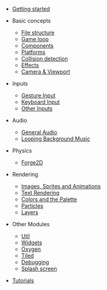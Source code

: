 - [Getting started](/)

- Basic concepts
  - [File structure](flame/structure.md)
  - [Game loop](flame/game.md)
  - [Components](flame/components.md)
  - [Platforms](flame/platforms.md)
  - [Collision detection](flame/collision_detection.md)
  - [Effects](flame/effects.md)
  - [Camera & Viewport](flame/camera_and_viewport.md)

- Inputs
  - [Gesture Input](flame/inputs/gesture_input.md)
  - [Keyboard Input](flame/inputs/keyboard_input.md)
  - [Other Inputs](flame/inputs/other_inputs.md)

- Audio
  - [General Audio](flame_audio/audio.md)
  - [Looping Background Music](flame_audio/bgm.md)

- Physics
  - [Forge2D](flame_forge2d/forge2d.md)

- Rendering
  - [Images, Sprites and Animations](flame/rendering/images.md)
  - [Text Rendering](flame/rendering/text_rendering.md)
  - [Colors and the Palette](flame/rendering/palette.md)
  - [Particles](flame/rendering/particles.md)
  - [Layers](flame/rendering/layers.md)

- Other Modules
  - [Util](flame/other/util.md)
  - [Widgets](flame/other/widgets.md)
  - [Oxygen](other_modules/oxygen.md)
  - [Tiled](other_modules/tiled.md)
  - [Debugging](flame/other/debug.md)
  - [Splash screen](other_modules/splash_screen.md)

- [Tutorials](https://github.com/flame-engine/flame/tree/main/tutorials)
